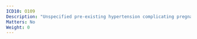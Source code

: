 ```yaml
---
ICD10: O109
Description: "Unspecified pre-existing hypertension complicating pregnancy, childbirth and the puerperium"
Matters: No
Weight: 0
---
```


